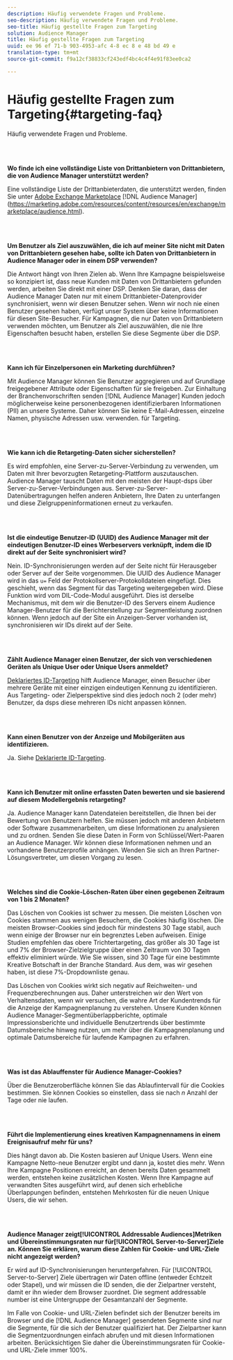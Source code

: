 ```yaml
---
description: Häufig verwendete Fragen und Probleme.
seo-description: Häufig verwendete Fragen und Probleme.
seo-title: Häufig gestellte Fragen zum Targeting
solution: Audience Manager
title: Häufig gestellte Fragen zum Targeting
uuid: ee 96 ef 71-b 903-4953-afc 4-8 ec 8 e 48 bd 49 e
translation-type: tm+mt
source-git-commit: f9a12cf38833cf243edf4bc4c4f4e91f83ee0ca2

---
```



# Häufig gestellte Fragen zum Targeting{#targeting-faq}

Häufig verwendete Fragen und Probleme.

<br> 

<!-- 

faq_targeting.xml

 -->

**Wo finde ich eine vollständige Liste von Drittanbietern von Drittanbietern, die von Audience Manager unterstützt werden?**

Eine vollständige Liste der Drittanbieterdaten, die unterstützt werden, finden Sie unter [Adobe Exchange Marketplace](https://marketing.adobe.com/resources/content/resources/en/exchange/marketplace/audience.html) [!DNL Audience Manager] (https://marketing.adobe.com/resources/content/resources/en/exchange/marketplace/audience.html).

<br> 

**Um Benutzer als Ziel auszuwählen, die ich auf meiner Site nicht mit Daten von Drittanbietern gesehen habe, sollte ich Daten von Drittanbietern in Audience Manager oder in einem DSP verwenden?**

Die Antwort hängt von Ihren Zielen ab. Wenn Ihre Kampagne beispielsweise so konzipiert ist, dass neue Kunden mit Daten von Drittanbietern gefunden werden, arbeiten Sie direkt mit einer DSP. Denken Sie daran, dass der Audience Manager Daten nur mit einem Drittanbieter-Datenprovider synchronisiert, wenn wir diesen Benutzer sehen. Wenn wir noch nie einen Benutzer gesehen haben, verfügt unser System über keine Informationen für diesen Site-Besucher. Für Kampagnen, die nur Daten von Drittanbietern verwenden möchten, um Benutzer als Ziel auszuwählen, die nie Ihre Eigenschaften besucht haben, erstellen Sie diese Segmente über die DSP.

<br> 

**Kann ich für Einzelpersonen ein Marketing durchführen?**

Mit Audience Manager können Sie Benutzer aggregieren und auf Grundlage freigegebener Attribute oder Eigenschaften für sie freigeben. Zur Einhaltung der Branchenvorschriften senden [!DNL Audience Manager] Kunden jedoch möglicherweise keine personenbezogenen identifizierbaren Informationen (PII) an unsere Systeme. Daher können Sie keine E-Mail-Adressen, einzelne Namen, physische Adressen usw. verwenden. für Targeting.

<br> 

**Wie kann ich die Retargeting-Daten sicher sicherstellen?**

Es wird empfohlen, eine Server-zu-Server-Verbindung zu verwenden, um Daten mit Ihrer bevorzugten Retargeting-Plattform auszutauschen. Audience Manager tauscht Daten mit den meisten der Haupt-dsps über Server-zu-Server-Verbindungen aus. Server-zu-Server-Datenübertragungen helfen anderen Anbietern, Ihre Daten zu unterfangen und diese Zielgruppeninformationen erneut zu verkaufen.

<br> 

**Ist die eindeutige Benutzer-ID (UUID) des Audience Manager mit der eindeutigen Benutzer-ID eines Werbeservers verknüpft, indem die ID direkt auf der Seite synchronisiert wird?**

Nein. ID-Synchronisierungen werden auf der Seite nicht für Herausgeber oder Server auf der Seite vorgenommen. Die UUID des Audience Manager wird in das `u=` Feld der Protokollserver-Protokolldateien eingefügt. Dies geschieht, wenn das Segment für das Targeting weitergegeben wird. Diese Funktion wird vom DIL-Code-Modul ausgeführt. Dies ist derselbe Mechanismus, mit dem wir die Benutzer-ID des Servers einem Audience Manager-Benutzer für die Berichterstellung zur Segmentleistung zuordnen können. Wenn jedoch auf der Site ein Anzeigen-Server vorhanden ist, synchronisieren wir IDs direkt auf der Seite.

<br> 

**Zählt Audience Manager einen Benutzer, der sich von verschiedenen Geräten als Unique User oder Unique Users anmeldet?**

[Deklariertes ID-Targeting](../features/declared-ids.md#declared-id-targeting) hilft Audience Manager, einen Besucher über mehrere Geräte mit einer einzigen eindeutigen Kennung zu identifizieren. Aus Targeting- oder Zielperspektive sind dies jedoch noch 2 (oder mehr) Benutzer, da dsps diese mehreren IDs nicht anpassen können.

<br> 

**Kann einen Benutzer von der Anzeige und Mobilgeräten aus identifizieren.**

Ja. Siehe [Deklarierte ID-Targeting](../features/declared-ids.md#declared-id-targeting).

<br> 

**Kann ich Benutzer mit online erfassten Daten bewerten und sie basierend auf diesem Modellergebnis retargeting?**

Ja. Audience Manager kann Datendateien bereitstellen, die Ihnen bei der Bewertung von Benutzern helfen. Sie müssen jedoch mit anderen Anbietern oder Software zusammenarbeiten, um diese Informationen zu analysieren und zu ordnen. Senden Sie diese Daten in Form von Schlüssel/Wert-Paaren an Audience Manager. Wir können diese Informationen nehmen und an vorhandene Benutzerprofile anhängen. Wenden Sie sich an Ihren Partner-Lösungsvertreter, um diesen Vorgang zu lesen.

<br> 

**Welches sind die Cookie-Löschen-Raten über einen gegebenen Zeitraum von 1 bis 2 Monaten?**

Das Löschen von Cookies ist schwer zu messen. Die meisten Löschen von Cookies stammen aus wenigen Besuchern, die Cookies häufig löschen. Die meisten Browser-Cookies sind jedoch für mindestens 30 Tage stabil, auch wenn einige der Browser nur ein begrenztes Leben aufweisen. Einige Studien empfehlen das obere Trichtertargeting, das größer als 30 Tage ist und 7% der Browser-Zielzielgruppe über einen Zeitraum von 30 Tagen effektiv eliminiert würde. Wie Sie wissen, sind 30 Tage für eine bestimmte Kreative Botschaft in der Branche Standard. Aus dem, was wir gesehen haben, ist diese 7%-Dropdownliste genau.

Das Löschen von Cookies wirkt sich negativ auf Reichweiten- und Frequenzberechnungen aus. Daher unterstreichen wir den Wert von Verhaltensdaten, wenn wir versuchen, die wahre Art der Kundentrends für die Anzeige der Kampagnenplanung zu verstehen. Unsere Kunden können Audience Manager-Segmentüberlappberichte, optimale Impressionsberichte und individuelle Benutzertrends über bestimmte Datumsbereiche hinweg nutzen, um mehr über die Kampagnenplanung und optimale Datumsbereiche für laufende Kampagnen zu erfahren.

<br> 

**Was ist das Ablauffenster für Audience Manager-Cookies?**

Über die Benutzeroberfläche können Sie das Ablaufintervall für die Cookies bestimmen. Sie können Cookies so einstellen, dass sie nach *n* Anzahl der Tage oder nie laufen.

<br> 

**Führt die Implementierung eines kreativen Kampagnennamens in einem Ereignisaufruf mehr für uns?**

Dies hängt davon ab. Die Kosten basieren auf Unique Users. Wenn eine Kampagne Netto-neue Benutzer ergibt und dann ja, kostet dies mehr. Wenn Ihre Kampagne Positionen erreicht, an denen bereits Daten gesammelt werden, entstehen keine zusätzlichen Kosten. Wenn Ihre Kampagne auf verwandten Sites ausgeführt wird, auf denen sich erhebliche Überlappungen befinden, entstehen Mehrkosten für die neuen Unique Users, die wir sehen.

<br> 

**Audience Manager zeigt[!UICONTROL Addressable Audiences]Metriken und Übereinstimmungsraten nur für[!UICONTROL Server-to-Server]Ziele an. Können Sie erklären, warum diese Zahlen für Cookie- und URL-Ziele nicht angezeigt werden?**

Er wird auf ID-Synchronisierungen heruntergefahren. Für [!UICONTROL Server-to-Server] Ziele übertragen wir Daten offline (entweder Echtzeit oder Stapel), und wir müssen die ID senden, die der Zielpartner versteht, damit er ihn wieder dem Browser zuordnet. Die segment addressable number ist eine Untergruppe der Gesamtanzahl der Segmente.

Im Falle von Cookie- und URL-Zielen befindet sich der Benutzer bereits im Browser und die [!DNL Audience Manager] gesendeten Segmente sind nur die Segmente, für die sich der Benutzer qualifiziert hat. Der Zielpartner kann die Segmentzuordnungen einfach abrufen und mit diesen Informationen arbeiten. Berücksichtigen Sie daher die Übereinstimmungsraten für Cookie- und URL-Ziele immer 100%.
